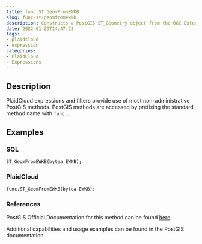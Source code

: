 ```yaml
---
title: func.ST_GeomFromEWKB
slug: func-st-geomfromewkb
description: Constructs a PostGIS ST_Geometry object from the OGC Extended Well-Known binary (EWKT) representation
date: 2022-01-29T14:47:23
tags:
- plaidcloud
- expression
categories:
- PlaidCloud
- Expressions
---
```



## Description


PlaidCloud expressions and filters provide use of most non-administrative PostGIS methods. PostGIS methods are accessed by prefixing the standard method name with `func.`.



## Examples


### SQL



```
ST_GeomFromEWKB(bytea EWKB);
```


### PlaidCloud



```
func.ST_GeomFromEWKB(bytea EWKB);
```


### References


PostGIS Official Documentation for this method can be found [here](https://postgis.net/docs/manual-3.1/ST_GeomFromEWKB.html).



Additional capabilities and usage examples can be found in the PostGIS documentation.

